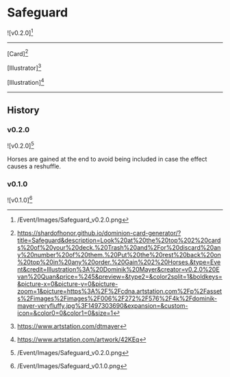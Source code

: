 # Safeguard

![v0.2.0][^v0.2.0]

---

[Card][^Card]

[Illustrator][^Illustrator]

[Illustration][^Illustration]

---

## History

### v0.2.0

![v0.2.0][^v0.2.0]

Horses are gained at the end to avoid being included in case the effect
causes a reshuffle.

### v0.1.0

![v0.1.0][^v0.1.0]

[^v0.1.0]: /Event/Images/Safeguard_v0.1.0.png
[^v0.2.0]: /Event/Images/Safeguard_v0.2.0.png
[^Card]: https://shardofhonor.github.io/dominion-card-generator/?title=Safeguard&description=Look%20at%20the%20top%202%20cards%20of%20your%20deck.%20Trash%20and%2For%20discard%20any%20number%20of%20them.%20Put%20the%20rest%20back%20on%20top%20in%20any%20order.%20Gain%202%20Horses.&type=Event&credit=Illustration%3A%20Dominik%20Mayer&creator=v0.2.0%20Evan%20Quan&price=%245&preview=&type2=&color2split=1&boldkeys=&picture-x=0&picture-y=0&picture-zoom=1&picture=https%3A%2F%2Fcdna.artstation.com%2Fp%2Fassets%2Fimages%2Fimages%2F006%2F272%2F576%2F4k%2Fdominik-mayer-veryfluffy.jpg%3F1497303690&expansion=&custom-icon=&color0=0&color1=0&size=1
[^Illustrator]: https://www.artstation.com/dtmayer
[^Illustration]: https://www.artstation.com/artwork/42KEq
